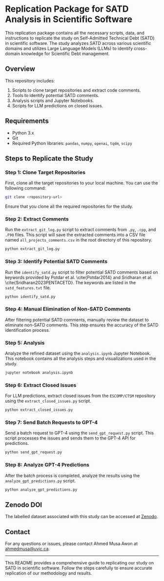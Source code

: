# Replication Package for SATD Analysis in Scientific Software

This replication package contains all the necessary scripts, data, and instructions to replicate the study on Self-Admitted Technical Debt (SATD) in scientific software. The study analyzes SATD across various scientific domains and utilizes Large Language Models (LLMs) to identify cross-domain knowledge for Scientific Debt management.

## Overview

This repository includes:

1. Scripts to clone target repositories and extract code comments.
2. Tools to identify potential SATD comments.
3. Analysis scripts and Jupyter Notebooks.
4. Scripts for LLM predictions on closed issues.

## Requirements

-   Python 3.x
-   Git
-   Required Python libraries: `pandas`, `numpy`, `openai`, `tqdm`, `scipy`

## Steps to Replicate the Study

### Step 1: Clone Target Repositories

First, clone all the target repositories to your local machine. You can use the following command:

```bash
git clone <repository-url>
```

Ensure that you clone all the required repositories for the study.

### Step 2: Extract Comments

Run the `extract_git_log.py` script to extract comments from `.py`, `.cpp`, and `.F90` files. This script will save the extracted comments into a CSV file named `all_projects_comments.csv` in the root directory of this repository.

```bash
python extract_git_log.py
```

### Step 3: Identify Potential SATD Comments

Run the `identify_satd.py` script to filter potential SATD comments based on keywords provided by Potdar et al. \cite{Potdar2014} and Sridharan et al. \cite{Sridharan2023PENTACETD}. The keywords are listed in the `satd_features.txt` file.

```bash
python identify_satd.py
```

### Step 4: Manual Elimination of Non-SATD Comments

After filtering potential SATD comments, manually review the dataset to eliminate non-SATD comments. This step ensures the accuracy of the SATD identification process.

### Step 5: Analysis

Analyze the refined dataset using the `analysis.ipynb` Jupyter Notebook. This notebook contains all the analysis steps and visualizations used in the study.

```bash
jupyter notebook analysis.ipynb
```

### Step 6: Extract Closed Issues

For LLM predictions, extract closed issues from the `ESCOMP/CTSM` repository using the `extract_closed_issues.py` script.

```bash
python extract_closed_issues.py
```

### Step 7: Send Batch Requests to GPT-4

Send a batch request to GPT-4 using the `send_gpt_request.py` script. This script processes the issues and sends them to the GPT-4 API for predictions.

```bash
python send_gpt_request.py
```

### Step 8: Analyze GPT-4 Predictions

After the batch process is completed, analyze the results using the `analyze_gpt_predictions.py` script.

```bash
python analyze_gpt_predictions.py
```

## Zenodo DOI

The labelled dataset associated with this study can be accessed at [Zenodo](https://doi.org/10.5281/zenodo.13174322).

## Contact

For any questions or issues, please contact Ahmed Musa Awon at ahmedmusa@uvic.ca.

---

This README provides a comprehensive guide to replicating our study on SATD in scientific software. Follow the steps carefully to ensure accurate replication of our methodology and results.
